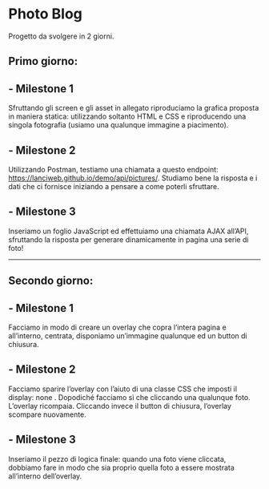 # Photo Blog

Progetto da svolgere in 2 giorni.

## Primo giorno:

## - Milestone 1
Sfruttando gli screen e gli asset in allegato riproduciamo la grafica proposta in maniera statica: utilizzando soltanto HTML e CSS e riproducendo una singola fotografia (usiamo una qualunque immagine a piacimento).

## - Milestone 2
Utilizzando Postman, testiamo una chiamata a questo endpoint:
https://lanciweb.github.io/demo/api/pictures/.
Studiamo bene la risposta e i dati che ci fornisce iniziando a pensare a come poterli sfruttare.

## - Milestone 3
Inseriamo un foglio JavaScript ed effettuiamo una chiamata AJAX all’API, sfruttando la risposta per generare dinamicamente in pagina una serie di foto!

<hr>

## Secondo giorno:

## - Milestone 1
Facciamo in modo di creare un overlay che copra l’intera pagina e all’interno, centrata, disponiamo un’immagine qualunque ed un button di chiusura.

## - Milestone 2
Facciamo sparire l’overlay con l’aiuto di una classe CSS che imposti il display: none .
Dopodiché facciamo sì che cliccando una qualunque foto. L’overlay ricompaia.
Cliccando invece il button di chiusura, l’overlay scompare nuovamente.

## - Milestone 3
Inseriamo il pezzo di logica finale: quando una foto viene cliccata, dobbiamo fare in modo che sia proprio quella foto a essere mostrata all’interno dell’overlay.